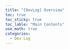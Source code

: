 ```yaml
---
title: "[DevLog] Overview"
toc: true
toc_sticky: true
toc_lable: "Main Contents"
use_math: true
categories:
  - Dev Log
---
```

